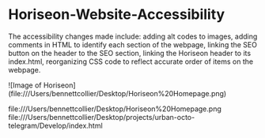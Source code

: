 # Horiseon-Website-Accessibility

The accessibility changes made include: adding alt codes to images, adding comments in HTML to identify each section of the webpage, linking the SEO button on the header to the SEO section, linking the Horiseon header to its index.html, reorganizing CSS code to reflect accurate order of items on the webpage.

![Image of Horiseon]
(file:///Users/bennettcollier/Desktop/Horiseon%20Homepage.png)

file:///Users/bennettcollier/Desktop/Horiseon%20Homepage.png
file:///Users/bennettcollier/Desktop/projects/urban-octo-telegram/Develop/index.html
